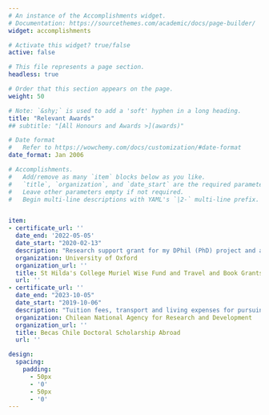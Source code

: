 ```yaml
---
# An instance of the Accomplishments widget.
# Documentation: https://sourcethemes.com/academic/docs/page-builder/
widget: accomplishments

# Activate this widget? true/false
active: false

# This file represents a page section.
headless: true

# Order that this section appears on the page.
weight: 50

# Note: `&shy;` is used to add a 'soft' hyphen in a long heading.
title: "Relevant Awards"
## subtitle: "[All Honours and Awards >](awards)"

# Date format
#   Refer to https://wowchemy.com/docs/customization/#date-format
date_format: Jan 2006

# Accomplishments.
#   Add/remove as many `item` blocks below as you like.
#   `title`, `organization`, and `date_start` are the required parameters.
#   Leave other parameters empty if not required.
#   Begin multi-line descriptions with YAML's `|2-` multi-line prefix.


item:
- certificate_url: ''
  date_end: '2022-05-05'
  date_start: "2020-02-13"
  description: "Research support grant for my DPhil (PhD) project and allowances for participation in conferences and purchase of books, £2 255. Oxford, United Kingdom."
  organization: University of Oxford
  organization_url: ''
  title: St Hilda's College Muriel Wise Fund and Travel and Book Grants
  url: ''
- certificate_url: ''
  date_end: "2023-10-05"
  date_start: "2019-10-06"
  description: "Tuition fees, transport and living expenses for pursuing a DPhil (PhD) at the University of Oxford (ANID/PFCHA/72200340), £160 000. Oxford, United Kingdom."
  organization: Chilean National Agency for Research and Development
  organization_url: ''
  title: Becas Chile Doctoral Scholarship Abroad
  url: ''

design:
  spacing:
    padding:
      - 50px
      - '0'
      - 50px
      - '0'
---
```

